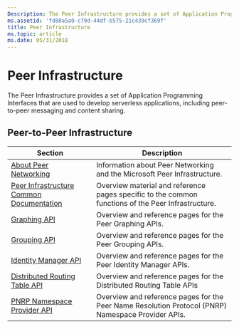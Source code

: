 ```yaml
---
Description: The Peer Infrastructure provides a set of Application Programming Interfaces that are used to develop serverless applications, including peer-to-peer messaging and content sharing.
ms.assetid: 'fd88a5a0-c79d-44df-b575-21c439cf369f'
title: Peer Infrastructure
ms.topic: article
ms.date: 05/31/2018
---
```


# Peer Infrastructure

The Peer Infrastructure provides a set of Application Programming Interfaces that are used to develop serverless applications, including peer-to-peer messaging and content sharing.

## Peer-to-Peer Infrastructure



| Section                                                                                  | Description                                                                                        |
|------------------------------------------------------------------------------------------|----------------------------------------------------------------------------------------------------|
| [About Peer Networking](about-peer-networking.md)                                       | Information about Peer Networking and the Microsoft Peer Infrastructure.                           |
| [Peer Infrastructure Common Documentation](peer-infrastructure-common-documentation.md) | Overview material and reference pages specific to the common functions of the Peer Infrastructure. |
| [Graphing API](graphing-api.md)                                                         | Overview and reference pages for the Peer Graphing APIs.                                           |
| [Grouping API](grouping-api.md)                                                         | Overview and reference pages for the Peer Grouping APIs.                                           |
| [Identity Manager API](identity-manager-api.md)                                         | Overview and reference pages for the Peer Identity Manager APIs.                                   |
| [Distributed Routing Table API](distributed-routing-table-api.md)                       | Overview and reference pages for the Distributed Routing Table APIs                                |
| [PNRP Namespace Provider API](pnrp-namespace-provider-api.md)                           | Overview and reference pages for the Peer Name Resolution Protocol (PNRP) Namespace Provider APIs. |



 

 

 



